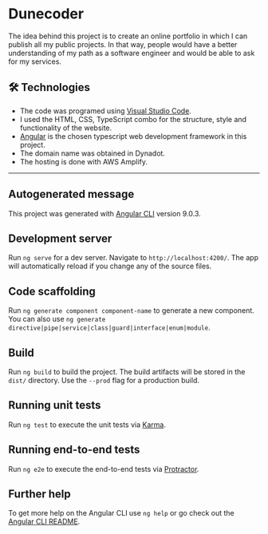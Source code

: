 # Dunecoder
The idea behind this project is to create an online portfolio in which I can publish all my public projects. In that way, people would have a better understanding of my path as a software engineer and would be able to ask for my services.

## :hammer_and_wrench: Technologies
- The code was programed using [Visual Studio Code](https://code.visualstudio.com/).
- I used the HTML, CSS, TypeScript combo for the structure, style and functionality of the website.
- [Angular](https://angular.io/) is the chosen typescript web development framework in this project.
- The domain name was obtained in Dynadot.
- The hosting is done with AWS Amplify.

----------------------------------------------------------------------------------------
## Autogenerated message

This project was generated with [Angular CLI](https://github.com/angular/angular-cli) version 9.0.3.

## Development server

Run `ng serve` for a dev server. Navigate to `http://localhost:4200/`. The app will automatically reload if you change any of the source files.

## Code scaffolding

Run `ng generate component component-name` to generate a new component. You can also use `ng generate directive|pipe|service|class|guard|interface|enum|module`.

## Build

Run `ng build` to build the project. The build artifacts will be stored in the `dist/` directory. Use the `--prod` flag for a production build.

## Running unit tests

Run `ng test` to execute the unit tests via [Karma](https://karma-runner.github.io).

## Running end-to-end tests

Run `ng e2e` to execute the end-to-end tests via [Protractor](http://www.protractortest.org/).

## Further help

To get more help on the Angular CLI use `ng help` or go check out the [Angular CLI README](https://github.com/angular/angular-cli/blob/master/README.md).

